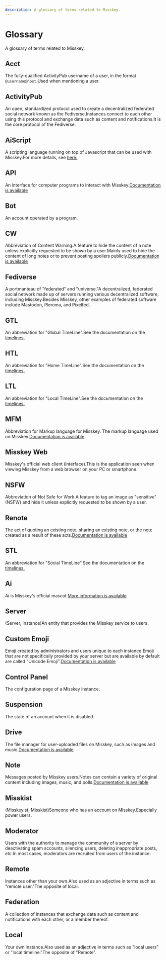 ```yaml
---
description: A glossary of terms related to Misskey.
---
```


# Glossary

A glossary of terms related to Misskey.

## Acct

The fully-qualified ActivityPub username of a user, in the format `@username@host`.Used when mentioning a user.

## ActivityPub

An open, standardized protocol used to create a decentralized federated social network known as the Fediverse.Instances connect to each other using this protocol and exchange data such as content and notifications.It is the core protocol of the Fediverse.

## AiScript

A scripting language running on top of Javascript that can be used with Misskey.For more details, see [here.](https://aiscript-dev.github.io/)

## API

An interface for computer programs to interact with Misskey.[Documentation is available](../../for-developers/api)

## Bot

An account operated by a program.

## CW

Abbreviation of Content Warning.A feature to hide the content of a note unless explicitly requested to be shown by a user.Mainly used to hide the content of long notes or to prevent posting spoilers publicly.[Documentation is available](../features/note/#cw)

## Fediverse

A portmanteau of "federated" and "universe."A decentralized, federated social network made up of servers running various decentralized software, including Misskey.Besides Misskey, other examples of federated software include Mastodon, Pleroma, and Pixelfed.

## GTL

An abbreviation for "Global TimeLine".See the documentation on the [timelines.](../features/timeline)

## HTL

An abbreviation for "Home TimeLine".See the documentation on the [timelines.](../features/timeline)

## LTL

An abbreviation for "Local TimeLine".See the documentation on the [timelines.](../features/timeline)

## MFM

Abbreviation for Markup language for Misskey. The markup language used on Misskey.[Documentation is available](../features/mfm)

## Misskey Web

Misskey's official web client (interface).This is the application seen when viewing Misskey from a web browser on your PC or smartphone.

## NSFW

Abbreviation of Not Safe for Work.A feature to tag an image as "sensitive" (NSFW) and hide it unless explicitly requested to be shown by a user.

## Renote

The act of quoting an existing note, sharing an existing note, or the note created as a result of these acts.[Documentation is available](../features/note/#renote)

## STL

An abbreviation for "Social TimeLine".See the documentation on the [timelines.](../features/timeline)

## Ai

Ai is Misskey's official mascot.[More information is available](https://xn--931a.moe/)

## Server

(Server, Instance)An entity that provides the Misskey service to users.

## Custom Emoji

Emoji created by administrators and users unique to each instance.Emoji that are not specifically provided by your server but are available by default are called "Unicode Emoji".[Documentation is available](../features/custom-emoji)

## Control Panel

The configuration page of a Misskey instance.

## Suspension

The state of an account when it is disabled.

## Drive

The file manager for user-uploaded files on Misskey, such as images and music.[Documentation is available](../features/drive)

## Note

Messages posted by Misskey users.Notes can contain a variety of original content including images, music, and polls.[Documentation is available](../features/note)

## Misskist

(Misskeyist, Misskist)Someone who has an account on Misskey.Especially power users.

## Moderator

Users with the authority to manage the community of a server by deactivating spam accounts, silencing users, deleting inappropriate posts, etc.In most cases, moderators are recruited from users of the instance.

## Remote

Instances other than your own.Also used as an adjective in terms such as "remote user."The opposite of local.

## Federation

A collection of instances that exchange data such as content and notifications with each other, or a member thereof.

## Local

Your own instance.Also used as an adjective in terms such as "local users" or "local timeline."The opposite of "Remote".
